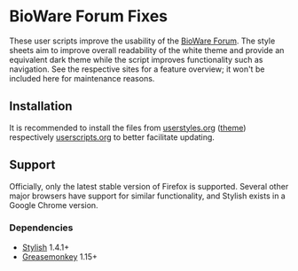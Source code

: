 # BioWare Forum Fixes

These user scripts improve the usability of the [BioWare Forum][BSN]. The style
sheets aim to improve overall readability of the white theme and provide an
equivalent dark theme while the script improves functionality such as
navigation. See the respective sites for a feature overview; it won't be
included here for maintenance reasons.

## Installation

It is recommended to install the files from [userstyles.org][CSS]
([theme][CSS-Dark]) respectively [userscripts.org][JS] to better facilitate
updating.

## Support

Officially, only the latest stable version of Firefox is supported. Several
other major browsers have support for similar functionality, and Stylish exists
in a Google Chrome version.

### Dependencies

* [Stylish][] 1.4.1+
* [Greasemonkey][] 1.15+

[BSN]: http://forum.bioware.com/
[JS]: http://userscripts.org/scripts/show/399583
[CSS]: http://userstyles.org/styles/98563/the-bioware-forum
[CSS-Dark]: http://userstyles.org/styles/98677/the-bioware-forum-dark
[Stylish]: https://addons.mozilla.org/firefox/addon/stylish/
[Greasemonkey]: https://addons.mozilla.org/da/firefox/addon/greasemonkey/
